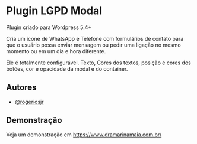 
# Plugin LGPD Modal

Plugin criado para Wordpress 5.4+

Cria um ícone de WhatsApp e Telefone com formulários de contato para que o usuário 
possa enviar mensagem ou pedir uma ligação no mesmo momento ou em um dia e hora diferente.

Ele é totalmente configurável. Texto, Cores dos textos, posição e cores dos botões,
cor e opacidade da modal e do container.


## Autores

- [@rogeriosjr](https://www.github.com/rogeriosjr)


## Demonstração

Veja um demonstração em https://www.dramarinamaia.com.br/


